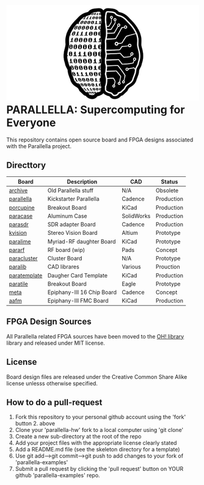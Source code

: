 ![alt tag](docs/parallella_logo_small.jpg)
PARALLELLA: Supercomputing for Everyone
========================================	

This repository contains open source board and FPGA designs associated with the Parallella project. 

## Directtory

Board                                       | Description               | CAD       | Status     |
--------------------------------------------|---------------------------|-----------|------------|
[archive](archive)                          | Old Parallella stuff      | N/A       | Obsolete   |
[parallella](parallella/README.md)          | Kickstarter Parallella    | Cadence   | Production |
[porcupine](porcupine/README.md)            | Breakout Board            | KiCad     | Production |
[paracase](paracase)                        | Aluminum Case             | SolidWorks| Production |
[parasdr](parasdr/README.md)                | SDR adapter Board         | Cadence   | Production |
[kvision](kvision/README.md)                | Stereo Vision Board       | Altium    | Prototype  |
[paralime](paralime)                        | Myriad-RF daughter Board  | KiCad     | Prototype  |
[pararf](pararf)                            | RF board (wip)            | Pads      | Concept    | 
[paracluster](paracluster/README.md)        | Cluster Board             | N/A       | Prototype  |
[paralib](parallib)                         | CAD librares              | Various   | Prouction  |
[paratemplate](paratemplate)                | Daugher Card Template     | KiCad     | Production |
[paratile](paratile/README.md)              | Breakout Board            | Eagle     | Prototype  |
[meta](meta)                                | Epiphany-III 16 Chip Board| Cadence   | Concept    |
[aafm](aafm/README.md)                      | Epiphany-III FMC Board    | KiCad     | Production |

## FPGA Design Sources
All Parallella related FPGA sources have been moved to the [OH! library](https://github.com/parallella/oh) library and released under MIT license.

## License
Board design files are released under the Creative Common Share Alike license unlesss otherwise specified.

## How to do a pull-request

1. Fork this repository to your personal github account using the 'fork' button 2. above
3. Clone your 'parallella-hw' fork to a local computer using 'git clone'
4. Create a new sub-directory at the root of the repo
5. Add your project files with the appropriate license clearly stated
6. Add a README.md file (see the skeleton directory for a template)
7. Use git add-->git commit-->git push to add changes to your fork of 'parallella-examples'
8. Submit a pull request by clicking the 'pull request' button on YOUR github 'parallella-examples' repo.


